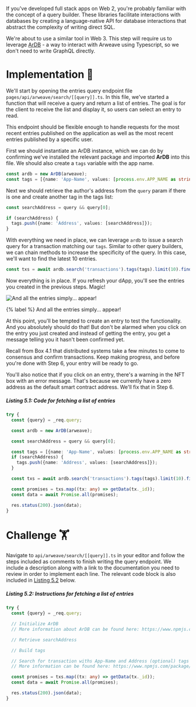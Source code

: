 If you've developed full stack apps on Web 2, you're probably familiar with the concept of a query builder. These libraries facilitate interactions with databases by creating a language-native API for database interactions that abstract the complexity of writing direct SQL.

We're about to use a similar tool in Web 3. This step will require us to leverage [ArDB](https://www.npmjs.com/package/ardb) - a way to interact with Arweave using Typescript, so we don't need to write GraphQL directly.

# Implementation 🧩

We'll start by opening the entries query endpoint file `pages/api/arweave/search/[[query]].ts`. In this file, we've started a function that will receive a query and return a list of entries. The goal is for the client to receive the list and display it, so users can select an entry to read.

This endpoint should be flexible enough to handle requests for the most recent entries published on the application as well as the most recent entries published by a specific user.

First we should instantiate an ArDB instance, which we can do by confirming we've installed the relevant package and imported **ArDB** into this file. We should also create a `tags` variable with the app name.

```typescript
const ardb = new ArDB(arweave);
const tags = [{name: 'App-Name', values: [process.env.APP_NAME as string]}];
```

Next we should retrieve the author's address from the `query` param if there is one and create another tag in the tags list:

```typescript
const searchAddress = query && query[0];

if (searchAddress) {
  tags.push({name: 'Address', values: [searchAddress]});
}
```

With everything we need in place, we can leverage `ardb` to issue a search query for a transaction matching our `tags`. Similar to other query builders, we can chain methods to increase the specificity of the query. In this case, we'll want to find the latest 10 entries.

```typescript
const txs = await ardb.search('transactions').tags(tags).limit(10).find();
```

Now everything is in place. If you refresh your dApp, you'll see the entries you created in the previous steps. Magic!

![And all the entries simply... appear!](https://raw.githubusercontent.com/figment-networks/learn-tutorials/mirror-tutorial/mirror/assets/magic.jpeg?raw=true)

{% label %}
And all the entries simply... appear!

At this point, you'll be tempted to create an entry to test the functionality. And you absolutely should do that! But don't be alarmed when you click on the entry you just created and instead of getting the entry, you get a message telling you it hasn't been confirmed yet.

Recall from Box 4.1 that distributed systems take a few minutes to come to consensus and confirm transactions. Keep making progress, and before you're done with Step 6, your entry will be ready to go.

You'll also notice that if you click on an entry, there's a warning in the NFT box with an error message. That's because we currently have a zero address as the default smart contract address. We'll fix that in Step 6.

##### _Listing 5.1: Code for fetching a list of entries_
```typescript
try {
  const {query} = _req.query;

  const ardb = new ArDB(arweave);

  const searchAddress = query && query[0];

  const tags = [{name: 'App-Name', values: [process.env.APP_NAME as string]}];
  if (searchAddress) {
    tags.push({name: 'Address', values: [searchAddress]});
  }

  const txs = await ardb.search('transactions').tags(tags).limit(10).find();

  const promises = txs.map((tx: any) => getData(tx._id));
  const data = await Promise.all(promises);

  res.status(200).json(data);
}
```

# Challenge 🏋️

Navigate to `api/arweave/search/[[query]].ts` in your editor and follow the steps included as comments to finish writing the query endpoint. We include a description along with a link to the documentation you need to review in order to implement each line. The relevant code block is also included in [Listing 5.2](#listing-52-instructions-for-fetching-a-list-of-entries) below.

##### _Listing 5.2: Instructions for fetching a list of entries_
```typescript
try {
  const {query} = _req.query;

  // Initialize ArDB
  // More information about ArDB can be found here: https://www.npmjs.com/package/ardb

  // Retrieve searchAddress

  // Build tags

  // Search for transaction withs App-Name and Address (optional) tags
  // More information can be found here: https://www.npmjs.com/package/ardb

  const promises = txs.map((tx: any) => getData(tx._id));
  const data = await Promise.all(promises);

  res.status(200).json(data);
}
```
